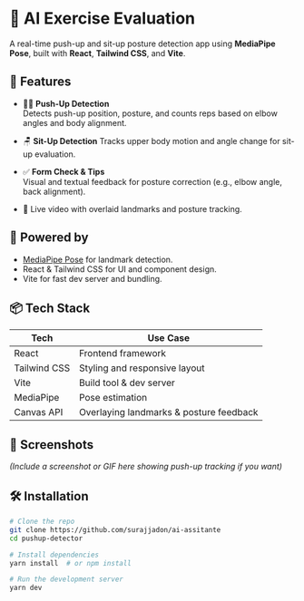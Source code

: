 # 🤖 AI Exercise Evaluation

A real-time push-up and sit-up posture detection app using **MediaPipe Pose**, built with **React**, **Tailwind CSS**, and **Vite**.

## 🚀 Features

- 🧍‍♂️ **Push-Up Detection**  
  Detects push-up position, posture, and counts reps based on elbow angles and body alignment.

- 🪑 **Sit-Up Detection**
  Tracks upper body motion and angle change for sit-up evaluation.

- ✅ **Form Check & Tips**  
  Visual and textual feedback for posture correction (e.g., elbow angle, back alignment).

- 🎥 Live video with overlaid landmarks and posture tracking.

## 🧠 Powered by

- [MediaPipe Pose](https://github.com/google/mediapipe) for landmark detection.
- React & Tailwind CSS for UI and component design.
- Vite for fast dev server and bundling.

## 📦 Tech Stack

| Tech        | Use Case                      |
|-------------|-------------------------------|
| React       | Frontend framework            |
| Tailwind CSS| Styling and responsive layout |
| Vite        | Build tool & dev server       |
| MediaPipe   | Pose estimation               |
| Canvas API  | Overlaying landmarks & posture feedback |

## 📸 Screenshots

*(Include a screenshot or GIF here showing push-up tracking if you want)*

## 🛠️ Installation

```bash
# Clone the repo
git clone https://github.com/surajjadon/ai-assitante
cd pushup-detector

# Install dependencies
yarn install  # or npm install

# Run the development server
yarn dev
